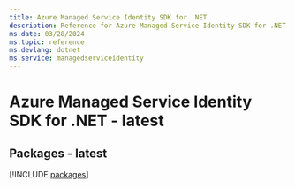 ```yaml
---
title: Azure Managed Service Identity SDK for .NET
description: Reference for Azure Managed Service Identity SDK for .NET
ms.date: 03/28/2024
ms.topic: reference
ms.devlang: dotnet
ms.service: managedserviceidentity
---
```

# Azure Managed Service Identity SDK for .NET - latest
## Packages - latest
[!INCLUDE [packages](managed-service-identity-index.md)]